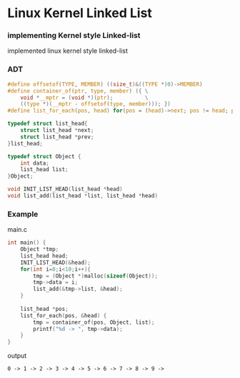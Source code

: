 # Linux Kernel Linked List
### implementing Kernel style Linked-list

implemented linux kernel style linked-list

### ADT
```c
#define offsetof(TYPE, MEMBER) ((size_t)&((TYPE *)0)->MEMBER)
#define container_of(ptr, type, member) ({ \
    void *__mptr = (void *)(ptr);          \
    ((type *)(__mptr - offsetof(type, member))); })
#define list_for_each(pos, head) for(pos = (head)->next; pos != head; pos = pos->next)

typedef struct list_head{
    struct list_head *next;
    struct list_head *prev;
}list_head;

typedef struct Object {
    int data;
    list_head list;
}Object;

void INIT_LIST_HEAD(list_head *head)
void list_add(list_head *list, list_head *head)
```

### Example
main.c
```c
int main() {
    Object *tmp;
    list_head head;
    INIT_LIST_HEAD(&head);
    for(int i=0;i<10;i++){
        tmp = (Object *)malloc(sizeof(Object));
        tmp->data = i;
        list_add(&tmp->list, &head);
    }
    
    list_head *pos;
    list_for_each(pos, &head) {
        tmp = container_of(pos, Object, list);
        printf("%d -> ", tmp->data);
    }
}
```
output
```
0 -> 1 -> 2 -> 3 -> 4 -> 5 -> 6 -> 7 -> 8 -> 9 -> 
```